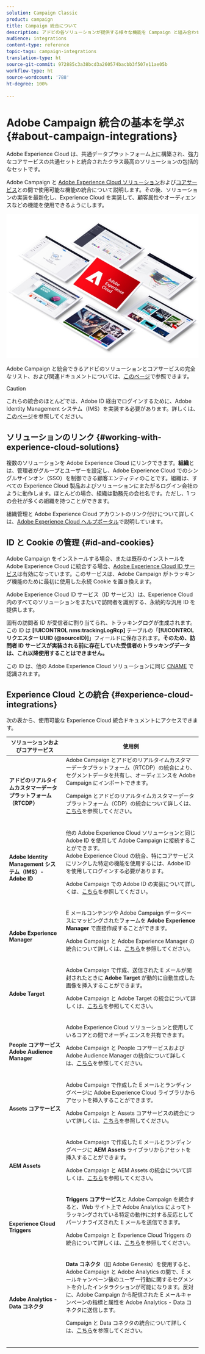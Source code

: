 ```yaml
---
solution: Campaign Classic
product: campaign
title: Campaign 統合について
description: アドビの各ソリューションが提供する様々な機能を Campaign と組み合わせることができます。
audience: integrations
content-type: reference
topic-tags: campaign-integrations
translation-type: ht
source-git-commit: 972885c3a38bcd3a260574bacbb3f507e11ae05b
workflow-type: ht
source-wordcount: '788'
ht-degree: 100%

---
```



# Adobe Campaign 統合の基本を学ぶ {#about-campaign-integrations}

Adobe Experience Cloud は、共通データプラットフォーム上に構築され、強力なコアサービスの共通セットと統合されたクラス最高のソリューションの包括的なセットです。

Adobe Campaign と [Adobe Experience Cloud ソリューション](https://docs.adobe.com/content/help/ja-JP/core-services/interface/marketing-cloud-integrations.html)および[コアサービス](https://docs.adobe.com/content/help/ja-JP/core-services/interface/about-core-services/core-services.html)との間で使用可能な機能の統合について説明します。その後、ソリューションの実装を最新化し、Experience Cloud を実装して、顧客属性やオーディエンスなどの機能を使用できるようにします。

![](assets/ExCloud-solutions.png)

Adobe Campaign と統合できるアドビのソリューションとコアサービスの完全なリスト、および関連ドキュメントについては、[このページ](#experience-cloud-integrations)で参照できます。

>[!CAUTION]
>
>これらの統合のほとんどでは、Adobe ID 経由でログインするために、Adobe Identity Management システム（IMS）を実装する必要があります。詳しくは、[このページ](../../integrations/using/about-adobe-id.md)を参照してください。


## ソリューションのリンク {#working-with-experience-cloud-solutions}

複数のソリューションを Adobe Experience Cloud にリンクできます。**組織**&#x200B;とは、管理者がグループとユーザーを設定し、Adobe Experience Cloud でのシングルサインオン（SSO）を制御できる顧客エンティティのことです。組織は、すべての Experience Cloud 製品およびソリューションにまたがるログイン会社のように動作します。ほとんどの場合、組織は勤務先の会社名です。ただし、1 つの会社が多くの組織を持つことができます。

組織管理と Adobe Experience Cloud アカウントのリンク付けについて詳しくは、[Adobe Experience Cloud ヘルプポータル](https://docs.adobe.com/content/help/ja-JP/core-services/interface/manage-users-and-products/organizations.html)で説明しています。

## ID と Cookie の管理 {#id-and-cookies}

Adobe Campaign をインストールする場合、または既存のインストールを Adobe Experience Cloud に統合する場合、[Adobe Experience Cloud ID サービス](https://docs.adobe.com/content/help/ja-JP/id-service/using/home.translate.html)は有効になっています。このサービスは、Adobe Campaign がトラッキング機能のために最初に使用した永続 Cookie を置き換えます。

Adobe Experience Cloud ID サービス（ID サービス）は、Experience Cloud 内のすべてのソリューションをまたいで訪問者を識別する、永続的な汎用 ID を提供します。

固有の訪問者 ID が受信者に割り当てられ、トラッキングログが生成されます。この ID は **[!UICONTROL nms:trackingLogRcp]** テーブルの「**[!UICONTROL リクエスター UUID (@sourceID)]**」フィールドに保存されます。**そのため、訪問者 ID サービスが実装される前に存在していた受信者のトラッキングデータは、これ以降使用することはできません。**

この ID は、他の Adobe Experience Cloud ソリューションに同じ [CNAME](https://docs.adobe.com/content/help/ja-JP/id-service/using/reference/analytics-reference/cname.html) で認識されます。

## Experience Cloud との統合 {#experience-cloud-integrations}

次の表から、使用可能な Experience Cloud 統合ドキュメントにアクセスできます。

<table> 
 <thead> 
  <tr> 
   <th> ソリューションおよびコアサービス<br /> </th> 
   <th> 使用例<br /> </th> 
  </tr> 
 </thead> 
 <tbody> 
  <tr> 
   <td> <strong>アドビのリアルタイムカスタマーデータプラットフォーム（RTCDP）</strong><br /> </td> 
   <td> Adobe Campaign とアドビのリアルタイムカスタマーデータプラットフォーム（RTCDP）の統合により、セグメントデータを共有し、オーディエンスを Adobe Campaign にインポートできます。<br /> <p>Campaign とアドビのリアルタイムカスタマーデータプラットフォーム（CDP）の統合について詳しくは、<a href="https://docs.adobe.com/content/help/ja-JP/experience-platform/rtcdp/destinations/destinations-cat/adobe-destinations/adobe-campaign-destination.html">こちら</a>を参照してください。</p><br /> </td> 
  </tr> 
  <tr> 
   <td> <strong>Adobe Identity Management システム（IMS）- Adobe ID</strong><br /> </td> 
   <td> 他の Adobe Experience Cloud ソリューションと同じ Adobe ID を使用して Adobe Campaign に接続することができます。<br />Adobe Experience Cloud の統合、特にコアサービスにリンクした特定の機能を使用するには、Adobe ID を使用してログインする必要があります。<br /> <p>Adobe Campaign での Adobe ID の実装について詳しくは、<a href="../../integrations/using/about-adobe-id.md">こちら</a>を参照してください。</p><br /> </td> 
  </tr> 
  <tr> 
   <td> <strong>Adobe Experience Manager</strong><br /> </td> 
   <td> E メールコンテンツや Adobe Campaign データベースにマッピングされたフォームを <strong>Adobe Experience Manager</strong> で直接作成することができます。<br /> <p>Adobe Campaign と Adobe Experience Manager の統合について詳しくは、<a href="../../integrations/using/about-adobe-experience-manager.md">こちら</a>を参照してください。</p><br /> </td> 
  </tr> 
  <tr> 
   <td> <strong>Adobe Target</strong><br /> </td> 
   <td> Adobe Campaign で作成、送信された E メールが開封されたときに <strong>Adobe Target</strong> が動的に自動生成した画像を挿入することができます。<br /> <p>Adobe Campaign と Adobe Target の統合について詳しくは、<a href="../../integrations/using/integrating-with-adobe-target.md">こちら</a>を参照してください。</p><br /> </td> 
  </tr> 
  <tr> 
   <td> <strong>People コアサービス</strong><br /> <strong>Adobe Audience Manager</strong><br /> </td> 
   <td> Adobe Experience Cloud ソリューションと使用しているコアとの間でオーディエンスを共有できます。<br /> <p>Adobe Campaign と People コアサービスおよび Adobe Audience Manager の統合について詳しくは、<a href="../../integrations/using/sharing-audiences-with-adobe-experience-cloud.md">こちら</a>を参照してください。</p><br /> </td> 
  </tr> 
  <tr> 
   <td> <strong>Assets コアサービス</strong><br /> </td> 
   <td> Adobe Campaign で作成した E メールとランディングページに Adobe Experience Cloud ライブラリからアセットを挿入することができます。<br /> <p>Adobe Campaign と Assets コアサービスの統合について詳しくは、<a href="../../integrations/using/configuring-access-to-assets.md#integrating-with-experience-cloud-assets">こちら</a>を参照してください。</p><br /> </td> 
  </tr> 
  <tr> 
   <td> <strong>AEM Assets</strong><br /> </td> 
   <td> Adobe Campaign で作成した E メールとランディングページに <strong>AEM Assets</strong> ライブラリからアセットを挿入することができます。<br /> <p>Adobe Campaign と AEM Assets の統合について詳しくは、<a href="../../integrations/using/configuring-access-to-assets.md#integrating-with-aem-assets">こちら</a>を参照してください。</p><br /> </td> 
  </tr> 
  <tr> 
   <td> <strong>Experience Cloud Triggers</strong><br /> </td> 
   <td> <strong>Triggers コアサービス</strong>と Adobe Campaign を統合すると、Web サイト上で Adobe Analytics によってトラッキングされている特定の動作に対する反応としてパーソナライズされた E メールを送信できます。<br /> <p>Adobe Campaign と Experience Cloud Triggers の統合について詳しくは、<a href="https://helpx.adobe.com/jp/campaign/kb/triggers-and-campaign.html">こちら</a>を参照してください。</p><br /> </td> 
  </tr> 
  <tr> 
   <td> <strong>Adobe Analytics - Data コネクタ</strong><br /> </td> 
   <td> <strong>Data コネクタ</strong>（旧 Adobe Genesis）を使用すると、Adobe Campaign と Adobe Analytics の間で、E メールキャンペーン後のユーザー行動に関するセグメントを介したインタラクションが可能になります。反対に、Adobe Campaign から配信された E メールキャンペーンの指標と属性を Adobe Analytics - Data コネクタに送信します。<br /> <p>Campaign と Data コネクタの統合について詳しくは、<a href="../../platform/using/adobe-analytics-data-connector.md">こちら</a>を参照してください。</p><br /> </td> 
  </tr> 
 </tbody> 
</table>

